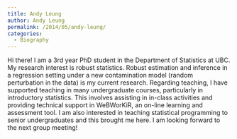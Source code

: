 ```yaml
---
title: Andy Leung
author: Andy Leung
permalink: /2014/05/andy-leung/
categories:
  - Biography
---
```

Hi there! I am a 3rd year PhD student in the Department of Statistics at UBC. My research interest is robust statistics. Robust estimation and inference in a regression setting under a new contamination model (random perturbation in the data) is my current research. Regarding teaching, I have supported teaching in many undergraduate courses, particularly in introductory statistics. This involves assisting in in-class activities and providing technical support in WeBWorKiR, an on-line learning and assessment tool. I am also interested in teaching statistical programming to senior undergraduates and this brought me here. I am looking forward to the next group meeting!

&nbsp;
